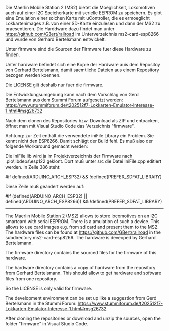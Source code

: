 Die Maerlin Mobile Station 2 (MS2) bietet die Moeglichkeit, Lokomotiven auch
auf einer I2C Speicherkarte mit serielle EEPROM zu speichern. Es gibt eine
Emulation einer solchen Karte mit uController, die es ermoeglicht
Lokkartenimages z.B. von einer SD-Karte einzulesen und dann der MS2 zu
praesentieren. Die Harddware dazu findet man unter
https://github.com/GBert/railroad im Unterverzeichnis ms2-card-esp8266 und
wurde von Gerhard Bertelsmann entwickelt.

Unter firmware sind die Sourcen der Firmware fuer diese Hardware zu finden.

Unter hardware befindet sich eine Kopie der Hardware auis dem Repositoy von
Gerhard Bertelsmann, damit saemtliche Dateien aus einem Repository bezogen
werden koennen.

Die LICENSE gilt deshalb nur fuer die firmware.

Die Entwicklungsumgebung kann nach dem Vorschlag von Gerd Bertelsmann aus
dem Stummi Forum aufgesetzt werden:
https://www.stummiforum.de/t202512f7-Lokkarten-Emulator-Interesse-1.html#msg26732

Nach dem clonen des Repositories bzw. Download als ZIP und entpacken, öffnet
man mit Visual Studio Code das Verzeichnis "firmware".

Achtung: zur Zeit enthält die verwendete iniFile Library ein Problem. Sie kennt
nicht den ESP8266. Damit schlägt der Build fehl. Es muß also der folgende Workaround
gemacht werden:

Die iniFile lib wird ja im Projektverzeichnis der Firmware nach
.pio\libdeps\esp122 geklont. Dort muß unter src die Datei IniFile.cpp editiert
werden. In Zeile 386 steht:

#if defined(ARDUINO_ARCH_ESP32) && !defined(PREFER_SDFAT_LIBRARY)
 
Diese Zeile muß geändert werden auf:

#if (defined(ARDUINO_ARCH_ESP32) || defined(ARDUINO_ARCH_ESP8266)) && !defined(PREFER_SDFAT_LIBRARY)

----------------------------------------------------------------------

The Maerlin Mobile Station 2 (MS2) allows to store locomotives on an I2C
smartcard with serial EEPROM. There is a amulation of such a device. This
allows to use card images e.g. from sd card and present them to the MS2. The
hardware files can be found at https://github.com/GBert/railroad in the
subdirectory ms2-card-esp8266. The hardware is deveoped by Gerhard Bertelsmann.

The firmware directory contains the sourced files for the firmware of this
hardware.

The hardware directory contains a copy of hardware from the repository from
Gerhard Bertelsmann. This should allow to get hardware and software files
from one repository.

So the LICENSE is only valid for firmware.

The development environment can be set up like a suggestion from Gerd Bertelsmann
in the Stummi Forum:
https://www.stummiforum.de/t202512f7-Lokkarten-Emulator-Interesse-1.html#msg26732

After cloning the repositories or download and unzip the sources, open the folder
"firmware" in Visual Studio Code.
